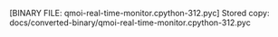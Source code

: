 [BINARY FILE: qmoi-real-time-monitor.cpython-312.pyc]
Stored copy: docs/converted-binary/qmoi-real-time-monitor.cpython-312.pyc
